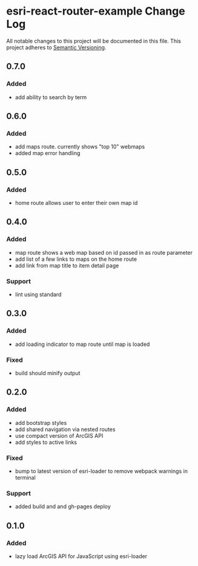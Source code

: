 # esri-react-router-example Change Log
All notable changes to this project will be documented in this file.
This project adheres to [Semantic Versioning](http://semver.org/).

## 0.7.0
### Added
- add ability to search by term

## 0.6.0
### Added
- add maps route. currently shows "top 10" webmaps
- added map error handling

## 0.5.0
### Added
- home route allows user to enter their own map id

## 0.4.0
### Added
- map route shows a web map based on id passed in as route parameter
- add list of a few links to maps on the home route
- add link from map title to item detail page

### Support
- lint using standard

## 0.3.0
### Added
- add loading indicator to map route until map is loaded

### Fixed
- build should minify output

## 0.2.0
### Added
- add bootstrap styles
- add shared navigation via nested routes
- use compact version of ArcGIS API
- add styles to active links
### Fixed
- bump to latest version of esri-loader to remove webpack warnings in terminal
### Support
- added build and and gh-pages deploy

## 0.1.0
### Added
- lazy load ArcGIS API for JavaScript using esri-loader
